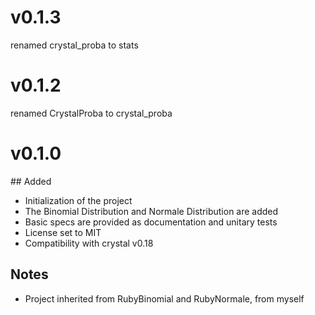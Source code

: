 # v0.1.3
renamed crystal_proba to stats

# v0.1.2
renamed CrystalProba to crystal_proba

# v0.1.0

## Added
- Initialization of the project
- The Binomial Distribution and Normale Distribution are added
- Basic specs are provided as documentation and unitary tests
- License set to MIT
- Compatibility with crystal v0.18

## Notes
- Project inherited from RubyBinomial and RubyNormale, from myself
